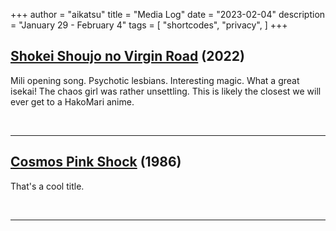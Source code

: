 +++
author = "aikatsu"
title = "Media Log"
date = "2023-02-04"
description = "January 29 - February 4"
tags = [
    "shortcodes",
    "privacy",
]
+++

## [Shokei Shoujo no Virgin Road](https://anidb.net/anime/16031) (2022)

Mili opening song. Psychotic lesbians. Interesting magic. What a great isekai! The chaos girl was rather unsettling. This is likely the closest we will ever get to a HakoMari anime.

<br>

---

## [Cosmos Pink Shock](https://anidb.net/anime/3967) (1986)

That's a cool title.

<br>

---

<br>





